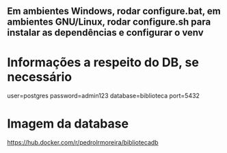 ## Em ambientes Windows, rodar configure.bat, em ambientes GNU/Linux, rodar configure.sh para instalar as dependências e configurar o venv

# Informações a respeito do DB, se necessário
user=postgres
password=admin123
database=biblioteca
port=5432

# Imagem da database
https://hub.docker.com/r/pedrolrmoreira/bibliotecadb
